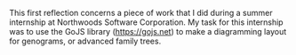 This first reflection concerns a piece of work that I did during a summer internship at Northwoods Software Corporation. My task for this internship was to use the GoJS library (https://gojs.net) to make a diagramming layout for genograms, or advanced family trees. 

